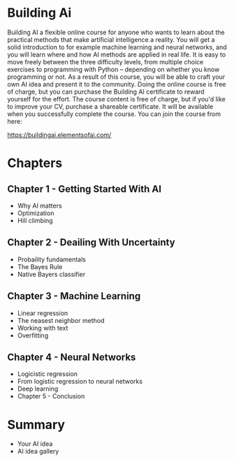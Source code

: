 # Building Ai

Building AI a flexible online course for anyone who wants to learn about the practical methods that make artificial intelligence a reality. You will get a solid introduction to for example machine learning and neural networks, and you will learn where and how AI methods are applied in real life. It is easy to move freely between the three difficulty levels, from multiple choice exercises to programming with Python – depending on whether you know programming or not. As a result of this course, you will be able to craft your own AI idea and present it to the community. Doing the online course is free of charge, but you can purchase the Building AI certificate to reward yourself for the effort. The course content is free of charge, but if you'd like to improve your CV, purchase a shareable certificate. It will be available when you successfully complete the course. You can join the course from here: 

https://buildingai.elementsofai.com/


# Chapters

## Chapter 1 - Getting Started With AI
- Why AI matters
- Optimization
- Hill climbing

## Chapter 2 - Deailing With Uncertainty
- Probaility fundamentals
- The Bayes Rule
- Native Bayers classifier

## Chapter 3 - Machine Learning
- Linear regression
- The neasest neighbor method
- Working with text
- Overfitting

## Chapter 4 - Neural Networks
- Logicistic regression
- From logistic regression to neural networks
- Deep learning
- Chapter 5 - Conclusion

# Summary
- Your AI idea
- AI idea gallery

